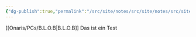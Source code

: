 ```yaml
---
{"dg-publish":true,"permalink":"/src/site/notes/src/site/notes/src/site/notes/onaris/temp-home/","tags":["gardenEntry"]}
---
```





[[Onaris/PCs/B.L.O.B\|B.L.O.B]]
Das ist ein Test